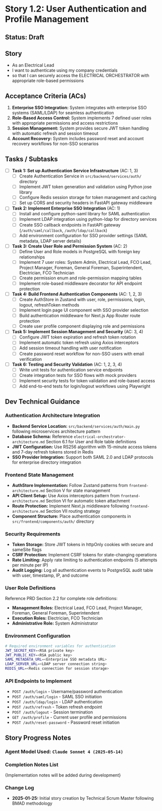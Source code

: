 # Story 1.2: User Authentication and Profile Management

## Status: Draft

## Story

- As an Electrical Lead
- I want to authenticate using my company credentials 
- so that I can securely access the ELECTRICAL ORCHESTRATOR with appropriate role-based permissions

## Acceptance Criteria (ACs)

1. **Enterprise SSO Integration:** System integrates with enterprise SSO systems (SAML/LDAP) for seamless authentication
2. **Role-Based Access Control:** System implements 7 defined user roles with appropriate permissions and access restrictions
3. **Session Management:** System provides secure JWT token handling with automatic refresh and session timeout
4. **Account Recovery:** System includes password reset and account recovery workflows for non-SSO scenarios

## Tasks / Subtasks

- [ ] **Task 1: Set up Authentication Service Infrastructure** (AC: 1, 3)
  - [ ] Create Authentication Service in `src/backend/services/auth/` directory
  - [ ] Implement JWT token generation and validation using Python jose library
  - [ ] Configure Redis session storage for token management and caching
  - [ ] Set up CORS and security headers in FastAPI gateway middleware

- [ ] **Task 2: Implement Enterprise SSO Integration** (AC: 1)
  - [ ] Install and configure python-saml library for SAML authentication
  - [ ] Implement LDAP integration using python-ldap for directory services
  - [ ] Create SSO callback endpoints in FastAPI gateway (`/auth/saml/callback`, `/auth/ldap/callback`)
  - [ ] Add environment configuration for SSO provider settings (SAML metadata, LDAP server details)

- [ ] **Task 3: Create User Role and Permission System** (AC: 2)
  - [ ] Define User and Role models in PostgreSQL with foreign key relationships
  - [ ] Implement 7 user roles: System Admin, Electrical Lead, FCO Lead, Project Manager, Foreman, General Foreman, Superintendent, Electrician, FCO Technician
  - [ ] Create permission enum and role-permission mapping tables
  - [ ] Implement role-based middleware decorator for API endpoint protection

- [ ] **Task 4: Build Frontend Authentication Components** (AC: 1, 2, 3)
  - [ ] Create AuthStore in Zustand with user, role, permissions, login, logout, refreshToken methods
  - [ ] Implement login page UI component with SSO provider selection
  - [ ] Build authentication middleware for Next.js App Router route protection
  - [ ] Create user profile component displaying role and permissions

- [ ] **Task 5: Implement Session Management and Security** (AC: 3, 4)
  - [ ] Configure JWT token expiration and refresh token rotation
  - [ ] Implement automatic token refresh using Axios interceptors
  - [ ] Add session timeout handling with user notification
  - [ ] Create password reset workflow for non-SSO users with email verification

- [ ] **Task 6: Testing and Security Validation** (AC: 1, 2, 3, 4)
  - [ ] Write unit tests for authentication service endpoints
  - [ ] Create integration tests for SSO flows with mock providers
  - [ ] Implement security tests for token validation and role-based access
  - [ ] Add end-to-end tests for login/logout workflows using Playwright

## Dev Technical Guidance

### **Authentication Architecture Integration**
- **Backend Service Location:** `src/backend/services/auth/main.py` following microservices architecture pattern
- **Database Schema:** Reference `electrical-orchestrator-architecture.md` Section 6.1 for User and Role table definitions
- **JWT Configuration:** Use RS256 algorithm with 15-minute access tokens and 7-day refresh tokens stored in Redis
- **SSO Provider Integration:** Support both SAML 2.0 and LDAP protocols for enterprise directory integration

### **Frontend State Management**
- **AuthStore Implementation:** Follow Zustand patterns from `frontend-architecture.md` Section V for state management
- **API Client Setup:** Use Axios interceptors pattern from `frontend-architecture.md` Section VI for automatic token attachment
- **Route Protection:** Implement Next.js middleware following `frontend-architecture.md` Section VII routing strategy
- **Component Structure:** Place authentication components in `src/frontend/components/auth/` directory

### **Security Requirements**
- **Token Storage:** Store JWT tokens in httpOnly cookies with secure and sameSite flags
- **CSRF Protection:** Implement CSRF tokens for state-changing operations
- **Rate Limiting:** Apply rate limiting to authentication endpoints (5 attempts per minute per IP)
- **Audit Logging:** Log all authentication events to PostgreSQL audit table with user, timestamp, IP, and outcome

### **User Role Definitions** 
Reference PRD Section 2.2 for complete role definitions:
- **Management Roles:** Electrical Lead, FCO Lead, Project Manager, Foreman, General Foreman, Superintendent
- **Execution Roles:** Electrician, FCO Technician
- **Administrative Role:** System Administrator

### **Environment Configuration**
```bash
# Required environment variables for authentication
JWT_SECRET_KEY=<RSA private key>
JWT_PUBLIC_KEY=<RSA public key>
SAML_METADATA_URL=<Enterprise SSO metadata URL>
LDAP_SERVER_URL=<LDAP server connection string>
REDIS_URL=<Redis connection for session storage>
```

### **API Endpoints to Implement**
- `POST /auth/login` - Username/password authentication
- `POST /auth/saml/login` - SAML SSO initiation
- `POST /auth/ldap/login` - LDAP authentication
- `POST /auth/refresh` - Token refresh endpoint
- `POST /auth/logout` - Session termination
- `GET /auth/profile` - Current user profile and permissions
- `POST /auth/reset-password` - Password reset initiation

## Story Progress Notes

### Agent Model Used: `Claude Sonnet 4 (2025-05-14)`

### Completion Notes List
{Implementation notes will be added during development}

### Change Log
- **2025-01-25:** Initial story creation by Technical Scrum Master following BMAD methodology